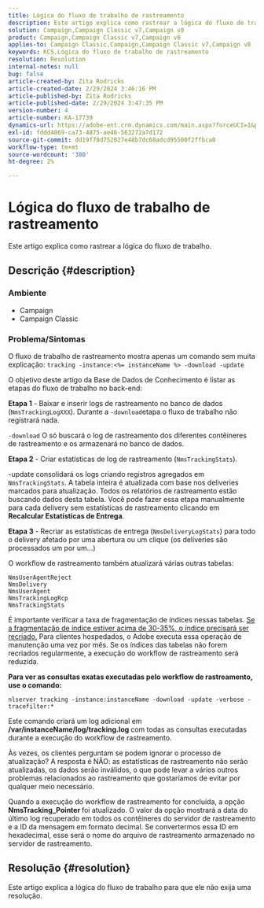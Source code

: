 ```yaml
---
title: Lógica do fluxo de trabalho de rastreamento
description: Este artigo explica como rastrear a lógica do fluxo de trabalho.
solution: Campaign,Campaign Classic v7,Campaign v8
product: Campaign,Campaign Classic v7,Campaign v8
applies-to: Campaign Classic,Campaign,Campaign Classic v7,Campaign v8
keywords: KCS,Lógica do fluxo de trabalho de rastreamento
resolution: Resolution
internal-notes: null
bug: false
article-created-by: Zita Rodricks
article-created-date: 2/29/2024 3:46:16 PM
article-published-by: Zita Rodricks
article-published-date: 2/29/2024 3:47:35 PM
version-number: 4
article-number: KA-17739
dynamics-url: https://adobe-ent.crm.dynamics.com/main.aspx?forceUCI=1&pagetype=entityrecord&etn=knowledgearticle&id=ba0836ab-19d7-ee11-9078-000d3a3110f0
exl-id: fddd4869-ca73-4875-ae46-563272a7d172
source-git-commit: dd19f78d752827e48b7dc68adcd95500f2ffbca0
workflow-type: tm+mt
source-wordcount: '380'
ht-degree: 2%

---
```


# Lógica do fluxo de trabalho de rastreamento


Este artigo explica como rastrear a lógica do fluxo de trabalho.

## Descrição {#description}


### <b>Ambiente</b>

- Campaign
- Campaign Classic




### <b>Problema/Sintomas</b>

O fluxo de trabalho de rastreamento mostra apenas um comando sem muita explicação: `tracking -instance:<%= instanceName %> -download -update`



O objetivo deste artigo da Base de Dados de Conhecimento é listar as etapas do fluxo de trabalho no back-end:

<b>Etapa 1</b> - Baixar e inserir logs de rastreamento no banco de dados (`NmsTrackingLogXXX`). Durante a `-download`etapa o fluxo de trabalho não registrará nada.

`-download` O só buscará o log de rastreamento dos diferentes contêineres de rastreamento e os armazenará no banco de dados.

<b>Etapa 2</b> - Criar estatísticas de log de rastreamento (`NmsTrackingStats`).

-update consolidará os logs criando registros agregados em `NmsTrackingStats`. A tabela inteira é atualizada com base nos deliveries marcados para atualização. Todos os relatórios de rastreamento estão buscando dados desta tabela. Você pode fazer essa etapa manualmente para cada delivery sem estatísticas de rastreamento clicando em <b>Recalcular Estatísticas de Entrega</b>.

<b>Etapa 3</b> - Recriar as estatísticas de entrega (`NmsDeliveryLogStats`) para todo o delivery afetado por uma abertura ou um clique (os deliveries são processados um por um...)

O workflow de rastreamento também atualizará várias outras tabelas:




```
NmsUserAgentReject 
NmsDelivery 
NmsUserAgent 
NmsTrackingLogRcp 
NmsTrackingStats
```


É importante verificar a taxa de fragmentação de índices nessas tabelas. <u>Se a fragmentação de índice estiver acima de 30-35%, o índice precisará ser recriado.</u> Para clientes hospedados, o Adobe executa essa operação de manutenção uma vez por mês. Se os índices das tabelas não forem recriados regularmente, a execução do workflow de rastreamento será reduzida.

<b>Para ver as consultas exatas executadas pelo workflow de rastreamento, use o comando:</b>

`nlserver tracking -instance:instanceName -download -update -verbose -tracefilter:*`

Este comando criará um log adicional em <b>/var/instanceName/log/tracking.log </b>com todas as consultas executadas durante a execução do workflow de rastreamento.

Às vezes, os clientes perguntam se podem ignorar o processo de atualização? A resposta é NÃO: as estatísticas de rastreamento não serão atualizadas, os dados serão inválidos, o que pode levar a vários outros problemas relacionados ao rastreamento que gostaríamos de evitar por qualquer meio necessário.

Quando a execução do workflow de rastreamento for concluída, a opção <b>NmsTracking_Pointer </b>foi atualizado. O valor da opção mostrará a data do último log recuperado em todos os contêineres do servidor de rastreamento e a ID da mensagem em formato decimal. Se convertermos essa ID em hexadecimal, esse será o nome do arquivo de rastreamento armazenado no servidor de rastreamento.


## Resolução {#resolution}


Este artigo explica a lógica do fluxo de trabalho para que ele não exija uma resolução.
